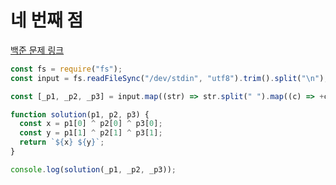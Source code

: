 # 네 번째 점

[백준 문제 링크](https://www.acmicpc.net/problem/2438)

```javascript
const fs = require("fs");
const input = fs.readFileSync("/dev/stdin", "utf8").trim().split("\n");

const [_p1, _p2, _p3] = input.map((str) => str.split(" ").map((c) => +c));

function solution(p1, p2, p3) {
  const x = p1[0] ^ p2[0] ^ p3[0];
  const y = p1[1] ^ p2[1] ^ p3[1];
  return `${x} ${y}`;
}

console.log(solution(_p1, _p2, _p3));
```
